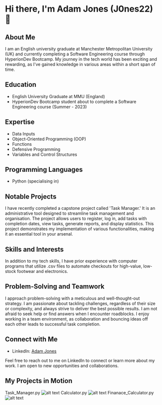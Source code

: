 # Hi there, I'm Adam Jones (J0nes22) 👋

## About Me
I am an English university graduate at Manchester Metropolitan University (UK) and currently completing a Software Engineering course through HyperionDev Bootcamp. My journey in the tech world has been exciting and rewarding, as I've gained knowledge in various areas within a short span of time.

## Education
- English University Graduate at MMU (England)
- HyperionDev Bootcamp student about to complete a Software Engineering course (Summer - 2023) 

## Expertise
- Data Inputs
- Object-Oriented Programming (OOP)
- Functions
- Defensive Programming
- Variables and Control Structures

## Programming Languages
- Python (specialising in)

## Notable Projects
I have recently completed a capstone project called 'Task Manager.' It is an administrative tool designed to streamline task management and organisation. The project allows users to register, log in, add tasks with completion dates, view tasks, generate reports, and display statistics. This project demonstrates my implementation of various functionalities, making it an essential tool in your arsenal.

## Skills and Interests
In addition to my tech skills, I have prior experience with computer programs that utilize .csv files to automate checkouts for high-value, low-stock footwear and electronics.

## Problem-Solving and Teamwork
I approach problem-solving with a meticulous and well-thought-out strategy. I am passionate about tackling challenges, regardless of their size or complexity, and always strive to deliver the best possible results. I am not afraid to seek help or find answers when I encounter roadblocks. I enjoy working in a team environment, as collaboration and bouncing ideas off each other leads to successful task completion.

## Connect with Me
- LinkedIn: [Adam Jones](https://www.linkedin.com/in/adam-jones-b86b85160/)

Feel free to reach out to me on LinkedIn to connect or learn more about my work. I am open to new opportunities and collaborations.

## My Projects in Motion 
Task_Manager.py
![alt text](https://i.imgur.com/U3clQrY.png)
Calculator.py
![alt text](https://i.imgur.com/5SJroZ4.png)
Finanace_Calculator.py
![alt text](https://imgur.com/V85va7A.png)

